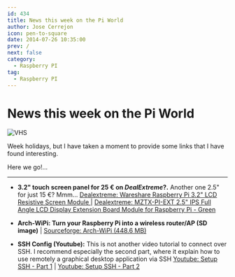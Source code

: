 ```yaml
---
id: 434
title: News this week on the Pi World
author: Jose Cerrejon
icon: pen-to-square
date: 2014-07-26 10:35:00
prev: /
next: false
category:
  - Raspberry PI
tag:
  - Raspberry PI
---
```


# News this week on the Pi World

![VHS](/images/2014/07/vhs.png)

Week holidays, but I have taken a moment to provide some links that I have found interesting.

Here we go!...

- - -
* **3.2" touch screen panel for 25 &euro; on *DealExtreme*?.** Another one 2.5" for just 15 &euro;? Mmm... [Dealextreme: Wareshare Raspberry Pi 3.2" LCD Resistive Screen Module ](http://www.dx.com/p/wareshare-raspberry-pi-3-2-lcd-resistive-screen-module-331243#.U9NlptaY6ze) | [Dealextreme: 
MZTX-PI-EXT 2.5" IPS Full Angle LCD Display Extension Board Module for Raspberry Pi - Green ](http://www.dx.com/p/mztx-pi-ext-2-5-ips-full-angle-lcd-display-extension-board-module-for-raspberry-pi-green-331576#.U9NnCdaY6zc)

* **Arch-WiPi: Turn your Raspberry Pi into a wireless router/AP (SD image)**  | [Sourceforge: Arch-WiPi (448.6 MB)](http://sourceforge.net/projects/archwipi/)

* **SSH Config (Youtube):** This is not another video tutorial to connect over SSH. I recommend especially the second part, where it explain how to use remotely a graphical desktop application via SSH [Youtube: Setup SSH - Part 1](https://www.youtube.com/watch?v=7KqGRlVIG3w) | [Youtube: Setup SSH - Part 2](https://www.youtube.com/watch?v=x9qsWQGGo_U)